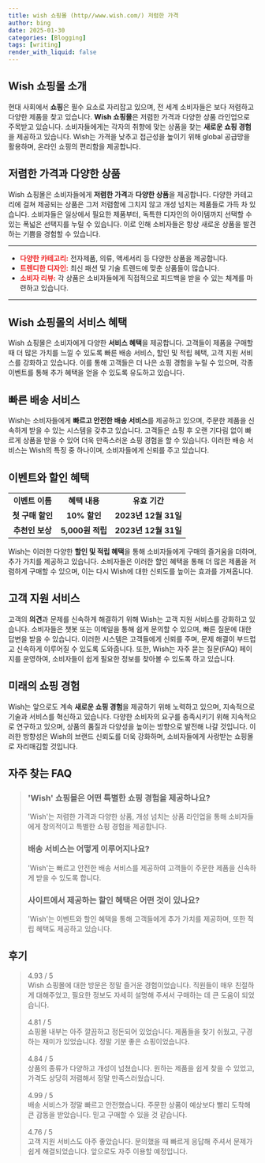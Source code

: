 ```yaml
---
title: wish 쇼핑몰 (http//www.wish.com/) 저렴한 가격
author: bing
date: 2025-01-30
categories: [Blogging]
tags: [writing]
render_with_liquid: false
---
```



<h2 id='Wish_쇼핑몰_소개'>Wish 쇼핑몰 소개</h2>

<p>현대 사회에서 <b>쇼핑</b>은 필수 요소로 자리잡고 있으며, 전 세계 소비자들은 보다 저렴하고 다양한 제품을 찾고 있습니다. <b>Wish 쇼핑몰</b>은 저렴한 가격과 다양한 상품 라인업으로 주목받고 있습니다. 소비자들에게는 각자의 취향에 맞는 상품을 찾는 <b>새로운 쇼핑 경험</b>을 제공하고 있습니다. Wish는 가격을 낮추고 접근성을 높이기 위해 global 공급망을 활용하며, 온라인 쇼핑의 편리함을 제공합니다.</p>

<h2 id='저렴한_가격과_다양한_상품'>저렴한 가격과 다양한 상품</h2>

<p>Wish 쇼핑몰은 소비자들에게 <b>저렴한 가격</b>과 <b>다양한 상품</b>을 제공합니다. 다양한 카테고리에 걸쳐 제공되는 상품은 그저 저렴함에 그치지 않고 개성 넘치는 제품들로 가득 차 있습니다. 소비자들은 일상에서 필요한 제품부터, 독특한 디자인의 아이템까지 선택할 수 있는 폭넓은 선택지를 누릴 수 있습니다. 이로 인해 소비자들은 항상 새로운 상품을 발견하는 기쁨을 경험할 수 있습니다.</p>

<hr />

<ul>
    <li><b><span style="color: #ee2323;">다양한 카테고리:</span></b> 전자제품, 의류, 액세서리 등 다양한 상품을 제공합니다.</li>
    <li><b><span style="color: #ee2323;">트렌디한 디자인:</span></b> 최신 패션 및 기술 트렌드에 맞춘 상품들이 많습니다.</li>
    <li><b><span style="color: #ee2323;">소비자 리뷰:</span></b> 각 상품은 소비자들에게 직접적으로 피드백을 받을 수 있는 체계를 마련하고 있습니다.</li>
</ul>

<hr />

<h2 id='서비스_혜택'>Wish 쇼핑몰의 서비스 혜택</h2>

<p>Wish 쇼핑몰은 소비자에게 다양한 <b>서비스 혜택</b>을 제공합니다. 고객들이 제품을 구매할 때 더 많은 가치를 느낄 수 있도록 빠른 배송 서비스, 할인 및 적립 혜택, 고객 지원 서비스를 강화하고 있습니다. 이를 통해 고객들은 더 나은 쇼핑 경험을 누릴 수 있으며, 각종 이벤트를 통해 추가 혜택을 얻을 수 있도록 유도하고 있습니다.</p>

<h2 id='빠른_배송_서비스'>빠른 배송 서비스</h2>

<p>Wish는 소비자들에게 <b>빠르고 안전한 배송 서비스</b>를 제공하고 있으며, 주문한 제품을 신속하게 받을 수 있는 시스템을 갖추고 있습니다. 고객들은 쇼핑 후 오랜 기다림 없이 빠르게 상품을 받을 수 있어 더욱 만족스러운 쇼핑 경험을 할 수 있습니다. 이러한 배송 서비스는 Wish의 특징 중 하나이며, 소비자들에게 신뢰를 주고 있습니다.</p>

<h2 id='할인_및_적립_혜택'>이벤트와 할인 혜택</h2>

<table>
    <tr>
        <td style="text-align: center; height: 17px;"><b>이벤트 이름</b></td>
        <td style="text-align: center; height: 17px;"><b>혜택 내용</b></td>
        <td style="text-align: center; height: 17px;"><b>유효 기간</b></td>
    </tr>
    <tr>
        <td style="text-align: center; height: 17px;"><b>첫 구매 할인</b></td>
        <td style="text-align: center; height: 17px;"><b>10% 할인</b></td>
        <td style="text-align: center; height: 17px;"><b>2023년 12월 31일</b></td>
    </tr>
    <tr>
        <td style="text-align: center; height: 17px;"><b>추천인 보상</b></td>
        <td style="text-align: center; height: 17px;"><b>5,000원 적립</b></td>
        <td style="text-align: center; height: 17px;"><b>2023년 12월 31일</b></td>
    </tr>
</table>

<p>Wish는 이러한 다양한 <b>할인 및 적립 혜택</b>을 통해 소비자들에게 구매의 즐거움을 더하며, 추가 가치를 제공하고 있습니다. 소비자들은 이러한 할인 혜택을 통해 더 많은 제품을 저렴하게 구매할 수 있으며, 이는 다시 Wish에 대한 신뢰도를 높이는 효과를 가져옵니다.</p>

<h2 id='고객_지원_서비스'>고객 지원 서비스</h2>

<p>고객의 <b>의견</b>과 문제를 신속하게 해결하기 위해 Wish는 고객 지원 서비스를 강화하고 있습니다. 소비자들은 챗봇 또는 이메일을 통해 쉽게 문의할 수 있으며, 빠른 질문에 대한 답변을 받을 수 있습니다. 이러한 시스템은 고객들에게 신뢰를 주며, 문제 해결이 부드럽고 신속하게 이루어질 수 있도록 도와줍니다. 또한, Wish는 자주 묻는 질문(FAQ) 페이지를 운영하여, 소비자들이 쉽게 필요한 정보를 찾아볼 수 있도록 하고 있습니다.</p>

<h2 id='미래의_쇼핑'>미래의 쇼핑 경험</h2>

<p>Wish는 앞으로도 계속 <b>새로운 쇼핑 경험</b>을 제공하기 위해 노력하고 있으며, 지속적으로 기술과 서비스를 혁신하고 있습니다. 다양한 소비자의 요구를 충족시키기 위해 지속적으로 연구하고 있으며, 상품의 품질과 다양성을 높이는 방향으로 발전해 나갈 것입니다. 이러한 방향성은 Wish의 브랜드 신뢰도를 더욱 강화하며, 소비자들에게 사랑받는 쇼핑몰로 자리매김할 것입니다.</p>


<h2 id='자주_찾는_FAQ'>자주 찾는 FAQ</h2>
<div itemscope="" itemtype="https://schema.org/FAQPage"> 
<blockquote> 
<div itemscope="" itemprop="mainEntity" itemtype="https://schema.org/Question"> 
<h3 itemprop="name">'Wish' 쇼핑몰은 어떤 특별한 쇼핑 경험을 제공하나요?</h3> 
<div itemscope="" itemprop="acceptedAnswer" itemtype="https://schema.org/Answer"> 
<span itemprop="text"> 
<p>'Wish'는 저렴한 가격과 다양한 상품, 개성 넘치는 상품 라인업을 통해 소비자들에게 창의적이고 특별한 쇼핑 경험을 제공합니다.</p> 
</span> 
</div> 
</div> 

<div itemscope="" itemprop="mainEntity" itemtype="https://schema.org/Question"> 
<h3 itemprop="name">배송 서비스는 어떻게 이루어지나요?</h3> 
<div itemscope="" itemprop="acceptedAnswer" itemtype="https://schema.org/Answer"> 
<span itemprop="text"> 
<p>'Wish'는 빠르고 안전한 배송 서비스를 제공하여 고객들이 주문한 제품을 신속하게 받을 수 있도록 합니다.</p> 
</span> 
</div> 
</div> 

<div itemscope="" itemprop="mainEntity" itemtype="https://schema.org/Question"> 
<h3 itemprop="name">사이트에서 제공하는 할인 혜택은 어떤 것이 있나요?</h3> 
<div itemscope="" itemprop="acceptedAnswer" itemtype="https://schema.org/Answer"> 
<span itemprop="text"> 
<p>'Wish'는 이벤트와 할인 혜택을 통해 고객들에게 추가 가치를 제공하며, 또한 적립 혜택도 제공하고 있습니다.</p> 
</span> 
</div> 
</div> 

</blockquote> 
</div>
<h2 id='후기'>후기</h2>
<div itemscope itemtype="https://schema.org/Product">
  <blockquote>
  <div itemprop="review" itemscope itemtype="https://schema.org/Review">
      <div itemprop="reviewRating" itemscope itemtype="https://schema.org/Rating"> <span itemprop="ratingValue">4.93</span> / <span itemprop="bestRating">5</span> </div>
      <span itemprop="reviewBody">Wish 쇼핑몰에 대한 방문은 정말 즐거운 경험이었습니다. 직원들이 매우 친절하게 대해주었고, 필요한 정보도 자세히 설명해 주셔서 구매하는 데 큰 도움이 되었습니다.</span>
  </div>
  <br>
  <div itemprop="review" itemscope itemtype="https://schema.org/Review">
      <div itemprop="reviewRating" itemscope itemtype="https://schema.org/Rating"> <span itemprop="ratingValue">4.81</span> / <span itemprop="bestRating">5</span> </div>
      <span itemprop="reviewBody">쇼핑몰 내부는 아주 깔끔하고 정돈되어 있었습니다. 제품들을 찾기 쉬웠고, 구경하는 재미가 있었습니다. 정말 기분 좋은 쇼핑이었습니다.</span>
  </div>
  <br>
  <div itemprop="review" itemscope itemtype="https://schema.org/Review">
      <div itemprop="reviewRating" itemscope itemtype="https://schema.org/Rating"> <span itemprop="ratingValue">4.84</span> / <span itemprop="bestRating">5</span> </div>
      <span itemprop="reviewBody">상품의 종류가 다양하고 개성이 넘쳤습니다. 원하는 제품을 쉽게 찾을 수 있었고, 가격도 상당히 저렴해서 정말 만족스러웠습니다.</span>
  </div>
  <br>
  <div itemprop="review" itemscope itemtype="https://schema.org/Review">
      <div itemprop="reviewRating" itemscope itemtype="https://schema.org/Rating"> <span itemprop="ratingValue">4.99</span> / <span itemprop="bestRating">5</span> </div>
      <span itemprop="reviewBody">배송 서비스가 정말 빠르고 안전했습니다. 주문한 상품이 예상보다 빨리 도착해 큰 감동을 받았습니다. 믿고 구매할 수 있을 것 같습니다.</span>
  </div>
  <br>
  <div itemprop="review" itemscope itemtype="https://schema.org/Review">
      <div itemprop="reviewRating" itemscope itemtype="https://schema.org/Rating"> <span itemprop="ratingValue">4.76</span> / <span itemprop="bestRating">5</span> </div>
      <span itemprop="reviewBody">고객 지원 서비스도 아주 좋았습니다. 문의했을 때 빠르게 응답해 주셔서 문제가 쉽게 해결되었습니다. 앞으로도 자주 이용할 예정입니다.</span>
  </div>
  </blockquote>
</div>
